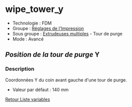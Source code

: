 # wipe_tower_y

* Technologie : FDM
* Groupe : [Réglages de l'Impression](../print_settings/print_settings.md)
* Sous groupe :  [Extrudeuses multiples](../print_settings/print_settings.md#extrudeuses-multiples) - Tour de purge
* Mode : Avancé

## *Position de la tour de purge*  Y

### Description

Coordonnées Y du coin avant gauche d'une tour de purge.

* Valeur par défaut : 140 mm

[Retour Liste variables](variable_list.md)